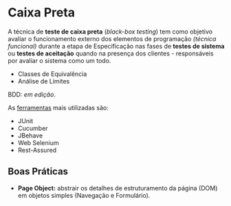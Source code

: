 # Caixa Preta

A técnica de **teste de caixa preta** \(_black-box testing_\) tem como objetivo avaliar o funcionamento externo dos elementos de programação _\(técnica funcional\)_ durante a etapa de Especificação nas fases de **testes de sistema** ou **testes de aceitação** quando na presença dos clientes - responsáveis por avaliar o sistema como um todo.

* Classes de Equivalência
* Análise de Limites

BDD: _em edição_.

As [ferramentas](ferramentas.md) mais utilizadas são:

* JUnit
* Cucumber
* JBehave
* Web Selenium
* Rest-Assured

## Boas Práticas

* **Page Object:** abstrair os detalhes de estruturamento da página \(DOM\) em objetos simples \(Navegação e Formulário\).

